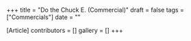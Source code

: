 +++
title = "Do the Chuck E. (Commercial)"
draft = false
tags = ["Commercials"]
date = ""

[Article]
contributors = []
gallery = []
+++